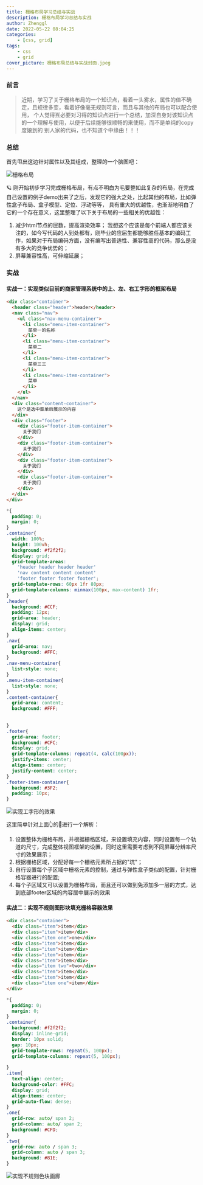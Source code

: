 ```yaml
---
title: 栅格布局学习总结与实战
description: 栅格布局学习总结与实战
author: Zhenggl
date: 2022-05-22 08:04:25
categories:
    - [css, grid]
tags:
    - css
    - grid
cover_picture: 栅格布局总结与实战封面.jpeg
---
```


### 前言
> 近期，学习了关于栅格布局的一个知识点，看着一头雾水，属性的值不确定，且规律多变，看着好像毫无规则可言，而且与其他的布局也可以配合使用，
> 个人觉得🈶️必要对习得的知识点进行一个总结，加深自身对该知识点的一个理解与使用，以便于后续能够很顺畅的来使用，而不是单纯的copy度娘到的
> 别人家的代码，也不知道个中缘由！！！

### 总结
首先甩出这边针对属性以及其组成，整理的一个脑图吧：

![栅格布局](栅格布局.png)

🪐 刚开始初步学习完成栅格布局，有点不明白为毛要整如此复杂的布局，在完成自己设置的例子demo出来了之后，发现它的强大之处，比起其他的布局，比如弹性盒子布局、盒子模型、定位、浮动等等，
具有重大的优越性，也渐渐地明白了它的一个存在意义，这里整理了以下关于布局的一些相关的优越性：
1. 减少html节点的层数，提高渲染效率；
我想这个应该是每个前端人都应该关注的，如今写代码的人到处都有，刚毕业的应届生都能够胜任基本的编码工作，如果对于布局编码方面，没有编写出普适性、兼容性高的代码，那么是没有多大的竞争优势的；
2. 屏幕兼容性高，可伸缩延展；

### 实战

#### 实战一：实现类似目前的商家管理系统中的上、左、右工字形的框架布局
```html
<div class="container">
  <header class="header">header</header>
  <nav class="nav">
  	<ul class="nav-menu-container">
      <li class="menu-item-container">
      	菜单一的名称
      </li>
      <li class="menu-item-container">
      	菜单二
      </li>
      <li class="menu-item-container">
      	菜单三三
      </li>
      <li class="menu-item-container">
      	菜单
      </li>
    </ul>
  </nav>
  <div class="content-container">
    这个是选中菜单后展示的内容
  </div>
  <div class="footer">
    <div class="footer-item-container">
      关于我们
    </div>
    <div class="footer-item-container">
      关于我们
    </div>
    <div class="footer-item-container">
      关于我们
    </div>
    <div class="footer-item-container">
      关于我们
    </div>
  </div>
</div>
```
```css
*{
  padding: 0;
  margin: 0;
}
.container{
  width: 100%;
  height: 100vh;
  background: #f2f2f2;
  display: grid;
  grid-template-areas:
    'header header header header'
    'nav content content content'
    'footer footer footer footer';
  grid-template-rows: 60px 1fr 80px;
  grid-template-columns: minmax(100px, max-content) 1fr;
}
.header{
  background: #CCF;
  padding: 12px;
  grid-area: header;
  display: grid;
  align-items: center;
}
.nav{
  grid-area: nav;
  background: #FFC;
}
.nav-menu-container{
  list-style: none;
}
.menu-item-container{
  list-style: none;
}
.content-container{
  grid-area: content;
  background: #FFF;
  
  
}
.footer{
  grid-area: footer;
  background: #CFC;
  display: grid;
  grid-template-columns: repeat(4, calc(100px));
  justify-items: center;
  align-items: center;
  justify-content: center;
}
.footer-item-container{
  background: #3F2;
  padding: 10px;
}
```

![实现工字形的效果](实现工字形的效果.png)

这里简单针对上面👆的🌰进行一个解析：
1. 设置整体为栅格布局，并根据栅格区域，来设置填充内容，同时设置每一个轨道的尺寸，完成整体视图框架的设置，同时这里需要考虑到不同屏幕分辨率尺寸的效果展示；
2. 根据栅格区域，分配好每一个栅格元素所占据的"坑"；
3. 自行设置每个子区域中栅格元素的控制，通过与弹性盒子类似的配置，针对栅格容器进行的配置;
4. 每个子区域又可以设置为栅格布局，而且还可以做到免添加多一层的方式，达到底部footer区域的内容居中展示的效果

#### 实战二：实现不规则图形块填充栅格容器效果
```html
<div class="container">
  <div class="item">item</div>
  <div class="item">item</div>
  <div class="item one">one</div>
  <div class="item">item</div>
  <div class="item">item</div>
  <div class="item">item</div>
  <div class="item">item</div>
  <div class="item two">two</div>
  <div class="item">item</div>
  <div class="item">item</div>
  <div class="item one">item</div>
</div>
```
```css
*{
  padding: 0;
  margin: 0;
}
.container{
  background: #f2f2f2;
  display: inline-grid;
  border: 10px solid;
  gap: 10px;
  grid-template-rows: repeat(5, 100px);
  grid-template-columns: repeat(5, 100px);
  
}
.item{
  text-align: center;
  background-color: #FFC;
  display: grid;
  align-items: center;
  grid-auto-flow: dense;
}
.one{
  grid-row: auto/ span 2;
  grid-column: auto/ span 2;
  background: #CFD;
}
.two{
  grid-row: auto / span 3;
  grid-column: auto / span 3;
  background: #81E;
}
```
![实现不规则色块画廊](实现不规则色块画廊.png)
